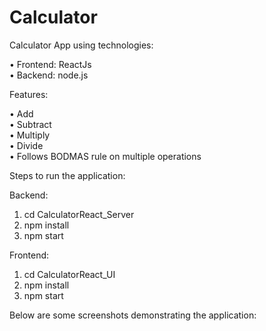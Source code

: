 # Calculator

Calculator App using technologies:

• Frontend: ReactJs </br>
• Backend:  node.js

Features: 

• Add </br>
• Subtract </br>
• Multiply </br>
• Divide </br>
• Follows BODMAS rule on multiple operations

Steps to run the application:

Backend:
1. cd CalculatorReact_Server
2. npm install
3. npm start

Frontend:
1. cd CalculatorReact_UI
2. npm install
3. npm start

Below are some screenshots demonstrating the application:


